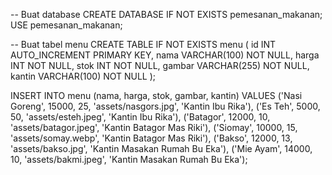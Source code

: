 -- Buat database
CREATE DATABASE IF NOT EXISTS pemesanan_makanan;
USE pemesanan_makanan;

-- Buat tabel menu
CREATE TABLE IF NOT EXISTS menu (
    id INT AUTO_INCREMENT PRIMARY KEY,
    nama VARCHAR(100) NOT NULL,
    harga INT NOT NULL,
    stok INT NOT NULL,
    gambar VARCHAR(255) NOT NULL,
    kantin VARCHAR(100) NOT NULL
);

INSERT INTO menu (nama, harga, stok, gambar, kantin) VALUES
('Nasi Goreng', 15000, 25, 'assets/nasgors.jpg', 'Kantin Ibu Rika'),
('Es Teh', 5000, 50, 'assets/esteh.jpeg', 'Kantin Ibu Rika'),
('Batagor', 12000, 10, 'assets/batagor.jpeg', 'Kantin Batagor Mas Riki'),
('Siomay', 10000, 15, 'assets/somay.webp', 'Kantin Batagor Mas Riki'),
('Bakso', 12000, 13, 'assets/bakso.jpg', 'Kantin Masakan Rumah Bu Eka'),
('Mie Ayam', 14000, 10, 'assets/bakmi.jpeg', 'Kantin Masakan Rumah Bu Eka');

